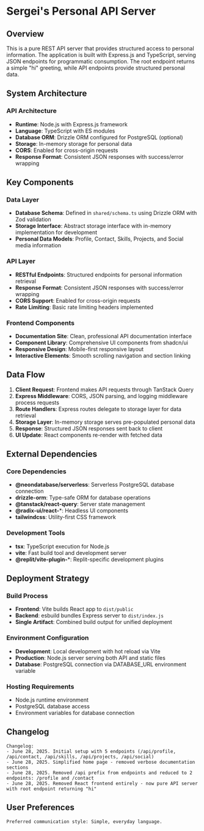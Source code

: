 # Sergei's Personal API Server

## Overview

This is a pure REST API server that provides structured access to personal information. The application is built with Express.js and TypeScript, serving JSON endpoints for programmatic consumption. The root endpoint returns a simple "hi" greeting, while API endpoints provide structured personal data.

## System Architecture

### API Architecture
- **Runtime**: Node.js with Express.js framework
- **Language**: TypeScript with ES modules
- **Database ORM**: Drizzle ORM configured for PostgreSQL (optional)
- **Storage**: In-memory storage for personal data
- **CORS**: Enabled for cross-origin requests
- **Response Format**: Consistent JSON responses with success/error wrapping

## Key Components

### Data Layer
- **Database Schema**: Defined in `shared/schema.ts` using Drizzle ORM with Zod validation
- **Storage Interface**: Abstract storage interface with in-memory implementation for development
- **Personal Data Models**: Profile, Contact, Skills, Projects, and Social media information

### API Layer
- **RESTful Endpoints**: Structured endpoints for personal information retrieval
- **Response Format**: Consistent JSON responses with success/error wrapping
- **CORS Support**: Enabled for cross-origin requests
- **Rate Limiting**: Basic rate limiting headers implemented

### Frontend Components
- **Documentation Site**: Clean, professional API documentation interface
- **Component Library**: Comprehensive UI components from shadcn/ui
- **Responsive Design**: Mobile-first responsive layout
- **Interactive Elements**: Smooth scrolling navigation and section linking

## Data Flow

1. **Client Request**: Frontend makes API requests through TanStack Query
2. **Express Middleware**: CORS, JSON parsing, and logging middleware process requests
3. **Route Handlers**: Express routes delegate to storage layer for data retrieval
4. **Storage Layer**: In-memory storage serves pre-populated personal data
5. **Response**: Structured JSON responses sent back to client
6. **UI Update**: React components re-render with fetched data

## External Dependencies

### Core Dependencies
- **@neondatabase/serverless**: Serverless PostgreSQL database connection
- **drizzle-orm**: Type-safe ORM for database operations
- **@tanstack/react-query**: Server state management
- **@radix-ui/react-***: Headless UI components
- **tailwindcss**: Utility-first CSS framework

### Development Tools
- **tsx**: TypeScript execution for Node.js
- **vite**: Fast build tool and development server
- **@replit/vite-plugin-***: Replit-specific development plugins

## Deployment Strategy

### Build Process
- **Frontend**: Vite builds React app to `dist/public`
- **Backend**: esbuild bundles Express server to `dist/index.js`
- **Single Artifact**: Combined build output for unified deployment

### Environment Configuration
- **Development**: Local development with hot reload via Vite
- **Production**: Node.js server serving both API and static files
- **Database**: PostgreSQL connection via DATABASE_URL environment variable

### Hosting Requirements
- Node.js runtime environment
- PostgreSQL database access
- Environment variables for database connection

## Changelog

```
Changelog:
- June 28, 2025. Initial setup with 5 endpoints (/api/profile, /api/contact, /api/skills, /api/projects, /api/social)
- June 28, 2025. Simplified home page - removed verbose documentation sections
- June 28, 2025. Removed /api prefix from endpoints and reduced to 2 endpoints: /profile and /contact
- June 28, 2025. Removed React frontend entirely - now pure API server with root endpoint returning "hi"
```

## User Preferences

```
Preferred communication style: Simple, everyday language.
```